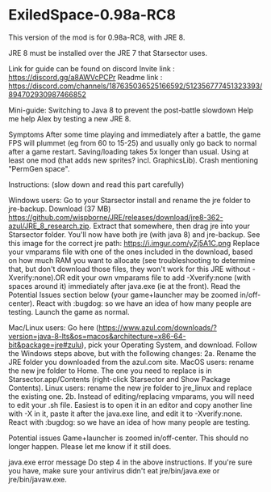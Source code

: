 # ExiledSpace-0.98a-RC8
This version of the mod is for 0.98a-RC8, with JRE 8.

JRE 8 must be installed over the JRE 7 that Starsector uses.

Link for guide can be found on discord
Invite link : https://discord.gg/a8AWVcPCPr
Readme link : https://discord.com/channels/187635036525166592/512356777451323393/894702930987466852

Mini-guide: Switching to Java 8 to prevent the post-battle slowdown
Help me help Alex by testing a new JRE 8.

Symptoms
After some time playing and immediately after a battle, the game FPS will plummet (eg from 60 to 15-25) and usually only go back to normal after a game restart.
Saving/loading takes 5x longer than usual.
Using at least one mod (that adds new sprites? incl. GraphicsLib).
Crash mentioning "PermGen space".

Instructions: (slow down and read this part carefully)

Windows users:
Go to your Starsector install and rename the jre folder to jre-backup.
Download (37 MB) https://github.com/wispborne/JRE/releases/download/jre8-362-azul/JRE_8_research.zip.
Extract that somewhere, then drag jre into your Starsector folder. You'll now have both jre (with java 8) and jre-backup.
See this image for the correct jre path: https://i.imgur.com/yZj5A1C.png
Replace your vmparams file with one of the ones included in the download, based on how much RAM you want to allocate (see ⁠troubleshooting to determine that, but don't download those files, they won't work for this JRE without -Xverify:none).OR edit your own vmparams file to add  -Xverify:none  (with spaces around it) immediately after java.exe (ie at the front).
Read the Potential Issues section below (your game+launcher may be zoomed in/off-center).
React with :bugdog: so we have an idea of how many people are testing.
Launch the game as normal.


Mac/Linux users:
Go here (https://www.azul.com/downloads/?version=java-8-lts&os=macos&architecture=x86-64-bit&package=jre#zulu), 
 pick your Operating System, and download.
Follow the Windows steps above, but with the following changes:
2a. Rename the JRE folder you downloaded from the azul.com site.
   MacOS users: rename the new jre folder to Home. The one you need to replace is in Starsector.app/Contents (right-click Starsector and Show Package Contents).
   Linux users: rename the new jre folder to jre_linux and replace the existing one.
2b. Instead of editing/replacing vmparams, you will need to edit your .sh file. Easiest is to open it in an editor and copy another line with -X in it, paste it after the java.exe line, and edit it to -Xverify:none.
React with :bugdog: so we have an idea of how many people are testing.

Potential issues
Game+launcher is zoomed in/off-center.
  This should no longer happen. Please let me know if it still does.

java.exe error message
  Do step 4 in the above instructions. If you're sure you have, make sure your antivirus didn't eat jre/bin/java.exe or jre/bin/javaw.exe.
